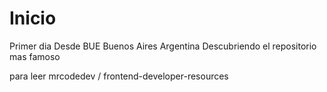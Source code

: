 # Inicio
Primer dia
Desde BUE Buenos Aires Argentina
Descubriendo el repositorio mas famoso

para leer  mrcodedev /
frontend-developer-resources 
